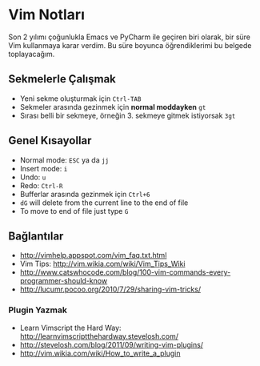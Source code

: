 # Vim Notları

Son 2 yılımı çoğunlukla Emacs ve PyCharm ile geçiren biri olarak,
bir süre Vim kullanmaya karar verdim. Bu süre boyunca öğrendiklerimi
bu belgede toplayacağım.

## Sekmelerle Çalışmak

* Yeni sekme oluşturmak için `Ctrl-TAB`
* Sekmeler arasında gezinmek için **normal moddayken** `gt`
* Sırası belli bir sekmeye, örneğin 3. sekmeye gitmek istiyorsak `3gt`

## Genel Kısayollar

* Normal mode: `ESC` ya da `jj`
* Insert mode: `i`
* Undo: `u`
* Redo: `Ctrl-R`
* Bufferlar arasında gezinmek için `Ctrl+6`
* `dG` will delete from the current line to the end of file
* To move to end of file just type `G`

## Bağlantılar

* http://vimhelp.appspot.com/vim_faq.txt.html
* Vim Tips: http://vim.wikia.com/wiki/Vim_Tips_Wiki
* http://www.catswhocode.com/blog/100-vim-commands-every-programmer-should-know
* http://lucumr.pocoo.org/2010/7/29/sharing-vim-tricks/

### Plugin Yazmak

* Learn Vimscript the Hard Way: http://learnvimscriptthehardway.stevelosh.com/
* http://stevelosh.com/blog/2011/09/writing-vim-plugins/
* http://vim.wikia.com/wiki/How_to_write_a_plugin
